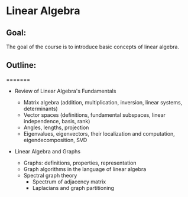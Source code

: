 # Linear Algebra

## Goal:
The goal of the course is to introduce basic concepts of linear algebra.

## Outline:
=======
* Review of Linear Algebra's Fundamentals
  * Matrix algebra (addition, multiplication, inversion, linear systems, determinants)
  * Vector spaces (definitions, fundamental subspaces, linear independence, basis, rank)
  * Angles, lengths, projection
  * Eigenvalues, eigenvectors, their localization and computation, eigendecomposition, SVD

* Linear Algebra and Graphs
  * Graphs: definitions, properties, representation
  * Graph algorithms in the language of linear algebra
  * Spectral graph theory
    - Spectrum of adjacency matrix
    - Laplacians and graph partitioning

